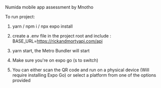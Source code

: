 Numida mobile app assessment by Mnotho

To run project:

1. yarn / npm i / npx expo install
2. create a .env file in the project root and include :
   BASE_URL=https://rickandmortyapi.com/api

3. yarn start, the Metro Bundler will start
4. Make sure you're on expo go (s to switch)
5. You can either scan the QR code and run on a physical device (Will require installing Expo Go) or select a platform from one of the options provided
